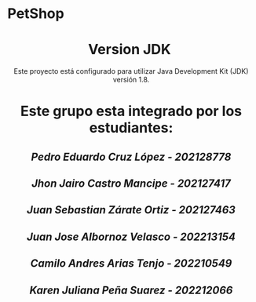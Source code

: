 # PetShop
<h1 align="center"> Version JDK </h1>
<p align="center"> Este proyecto está configurado para utilizar Java Development Kit (JDK) versión 1.8. </p>
<h1 align="center"> Este grupo esta integrado por los estudiantes:</h1>
<h2 align="center"> <em>Pedro Eduardo Cruz López - 202128778</em> </h2>
<h2 align="center"> <em>Jhon Jairo Castro Mancipe - 202127417</em> </h2>
<h2 align="center"> <em>Juan Sebastian Zárate Ortiz - 202127463</em> </h2>
<h2 align="center"> <em>Juan Jose Albornoz Velasco - 202213154</em></h2>
<h2 align="center"> <em>Camilo Andres Arias Tenjo - 202210549</em> </h2>
<h2 align="center"> <em>Karen Juliana Peña Suarez - 202212066</em></h2>
